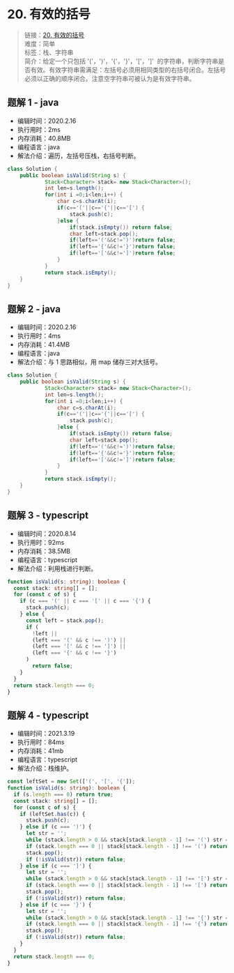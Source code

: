 # 20. 有效的括号

> 链接：[20. 有效的括号](https://leetcode-cn.com/problems/valid-parentheses/)  
> 难度：简单  
> 标签：栈、字符串  
> 简介：给定一个只包括 '('，')'，'{'，'}'，'['，']'  的字符串，判断字符串是否有效。有效字符串需满足：左括号必须用相同类型的右括号闭合。左括号必须以正确的顺序闭合。注意空字符串可被认为是有效字符串。

## 题解 1 - java

- 编辑时间：2020.2.16
- 执行用时：2ms
- 内存消耗：40.8MB
- 编程语言：java
- 解法介绍：遍历，左括号压栈，右括号判断。

```java
class Solution {
    public boolean isValid(String s) {
	    	Stack<Character> stack= new Stack<Character>();
	    	int len=s.length();
	    	for(int i =0;i<len;i++) {
	    		char c=s.charAt(i);
	    		if(c=='('||c=='{'||c=='[') {
	    			stack.push(c);
	    		}else {
	    			if(stack.isEmpty())	return false;
	    			char left=stack.pop();
	    			if(left=='('&&c!=')')return false;
	    			if(left=='{'&&c!='}')return false;
	    			if(left=='['&&c!=']')return false;
	    		}
	    	}
	        return stack.isEmpty();
    }
}
```

## 题解 2 - java

- 编辑时间：2020.2.16
- 执行用时：4ms
- 内存消耗：41.4MB
- 编程语言：java
- 解法介绍：与 1 思路相似，用 map 储存三对大括号。

```java
class Solution {
    public boolean isValid(String s) {
	    	Stack<Character> stack= new Stack<Character>();
	    	int len=s.length();
	    	for(int i =0;i<len;i++) {
	    		char c=s.charAt(i);
	    		if(c=='('||c=='{'||c=='[') {
	    			stack.push(c);
	    		}else {
	    			if(stack.isEmpty())	return false;
	    			char left=stack.pop();
	    			if(left=='('&&c!=')')return false;
	    			if(left=='{'&&c!='}')return false;
	    			if(left=='['&&c!=']')return false;
	    		}
	    	}
	        return stack.isEmpty();
    }
}
```

## 题解 3 - typescript

- 编辑时间：2020.8.14
- 执行用时：92ms
- 内存消耗：38.5MB
- 编程语言：typescript
- 解法介绍：利用栈进行判断。

```typescript
function isValid(s: string): boolean {
  const stack: string[] = [];
  for (const c of s) {
    if (c === '(' || c === '[' || c === '{') {
      stack.push(c);
    } else {
      const left = stack.pop();
      if (
        !left ||
        (left === '(' && c !== ')') ||
        (left === '[' && c !== ']') ||
        (left === '{' && c !== '}')
      )
        return false;
    }
  }
  return stack.length === 0;
}
```

## 题解 4 - typescript

- 编辑时间：2021.3.19
- 执行用时：84ms
- 内存消耗：41mb
- 编程语言：typescript
- 解法介绍：栈维护。

```typescript
const leftSet = new Set(['(', '[', '{']);
function isValid(s: string): boolean {
  if (s.length === 0) return true;
  const stack: string[] = [];
  for (const c of s) {
    if (leftSet.has(c)) {
      stack.push(c);
    } else if (c === ')') {
      let str = '';
      while (stack.length > 0 && stack[stack.length - 1] !== '(') str = stack.pop()! + str;
      if (stack.length === 0 || stack[stack.length - 1] !== '(') return false;
      stack.pop();
      if (!isValid(str)) return false;
    } else if (c === ']') {
      let str = '';
      while (stack.length > 0 && stack[stack.length - 1] !== '[') str = stack.pop()! + str;
      if (stack.length === 0 || stack[stack.length - 1] !== '[') return false;
      stack.pop();
      if (!isValid(str)) return false;
    } else if (c === '}') {
      let str = '';
      while (stack.length > 0 && stack[stack.length - 1] !== '{') str = stack.pop()! + str;
      if (stack.length === 0 || stack[stack.length - 1] !== '{') return false;
      stack.pop();
      if (!isValid(str)) return false;
    }
  }
  return stack.length === 0;
}
```
